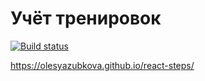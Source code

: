 Учёт тренировок
===
[![Build status](https://ci.appveyor.com/api/projects/status/iqdxw028axqnb442?svg=true)](https://ci.appveyor.com/project/OlesyaZubkova/react-steps)


https://olesyazubkova.github.io/react-steps/
